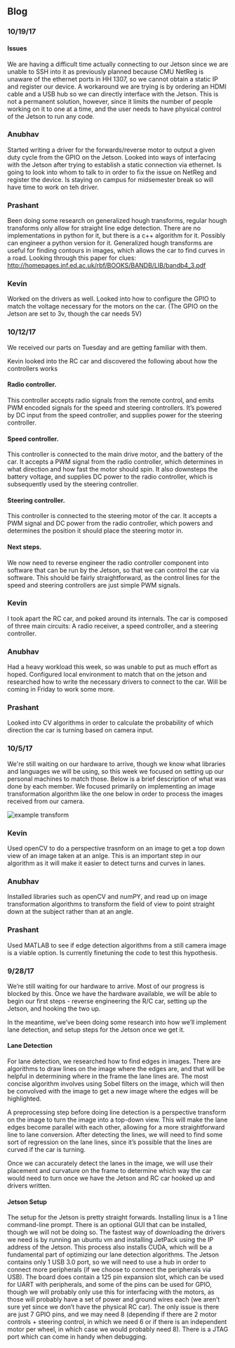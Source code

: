 ## Blog
### 10/19/17
#### Issues
We are having a difficult time actually connecting to our Jetson since we are unable to SSH into it as previously planned because CMU NetReg is unaware of the ethernet ports in HH 1307, so we cannot obtain a static IP and register our device. A workaround we are trying is by ordering an HDMI cable and a USB hub so we can directly interface with the Jetson. This is not a permanent solution, however, since it limits the number of people working on it to one at a time, and the user needs to have physical control of the Jetson to run any code.
### Anubhav 
Started writing a driver for the forwards/reverse motor to output a given duty cycle from the GPIO on the Jetson. Looked into ways of interfacing with the Jetson after trying to establish a static connection via ethernet. Is going to look into whom to talk to in order to fix the issue on NetReg and register the device. Is staying on campus for midsemester break so will have time to work on teh driver. 

### Prashant
Been doing some research on generalized hough transforms, regular hough transforms only allow for straight line edge detection. There are no implementations in python for it, but there is a c++ algorithm for it. Possibly can engineer a python version for it. Generalized hough transforms are useful for finding contours in images, which allows the car to find curves in a road. 
Looking through this paper for clues: http://homepages.inf.ed.ac.uk/rbf/BOOKS/BANDB/LIB/bandb4_3.pdf

### Kevin
Worked on the drivers as well. Looked into how to configure the GPIO to match the voltage necessary for the motors on the car. (The GPIO on the Jetson are set to 3v, though the car needs 5V)

### 10/12/17
We received our parts on Tuesday and are getting familiar with them. 

Kevin looked into the RC car and discovered the following about how the controllers works

#### Radio controller. 
This controller accepts radio signals from the remote control, and emits PWM encoded signals for the speed and steering controllers. It’s powered by DC input from the speed controller, and supplies power for the steering controller.

#### Speed controller. 
This controller is connected to the main drive motor, and the battery of the car. It accepts a PWM signal from the radio controller, which determines in what direction and how fast the motor should spin. It also downsteps the battery voltage, and supplies DC power to the radio controller, which is subsequently used by the steering controller.

#### Steering controller. 
This controller is connected to the steering motor of the car. It accepts a PWM signal and DC power from the radio controller, which powers and determines the position it should place the steering motor in.

#### Next steps. 
We now need to reverse engineer the radio controller component into software that can be run by the Jetson, so that we can control the car via software. This should be fairly straightforward, as the control lines for the speed and steering controllers are just simple PWM signals.
### Kevin
I took apart the RC car, and poked around its internals. The car is composed of three main circuits: A radio receiver, a speed controller, and a steering controller.

### Anubhav 
Had a heavy workload this week, so was unable to put as much effort as hoped. Configured local environment to match that on the jetson and researched how to write the necessary drivers to connect to the car. Will be coming in Friday to work some more. 

### Prashant
Looked into CV algorithms in order to calculate the probability of which direction the car is turning based on camera input. 

### 10/5/17
We're still waiting on our hardware to arrive, though we know what libraries and languages we will be using, so this week we focused on setting up our personal machines to match those. Below is a brief description of what was done by each member. We focused primarily on implementing an image transformation algorithm like the one below in order to process the images received from our camera. 

![example transform](https://user-images.githubusercontent.com/25559078/31245676-1da2ba14-a9d9-11e7-83f1-f762091515bb.png)


### Kevin
Used openCV to do a perspective trasnform on an image to get a top down view of an image taken at an anlge. This is an important step in our algorithm as it will make it easier to detect turns and curves in lanes. 

### Anubhav
Installed libraries such as openCV and numPY, and read up on image transformation algorithms to transform the field of view to point straight down at the subject rather than at an angle. 

### Prashant
Used MATLAB to see if edge detection algorithms from a still camera image is a viable option. Is currently finetuning the code to test this hypothesis. 



### 9/28/17 
We’re still waiting for our hardware to arrive. Most of our progress is blocked by this. Once we have the hardware available, we will be able to begin our first steps - reverse engineering the R/C car, setting up the Jetson, and hooking the two up.

In the meantime, we’ve been doing some research into how we’ll implement lane detection, and setup steps for the Jetson once we get it.

#### Lane Detection 
For lane detection, we researched how to find edges in images. There are algorithms to draw lines on the image where the edges are, and that will be helpful in determining where in the frame the lane lines are. The most concise algorithm involves using Sobel filters on the image, which will then be convolved with the image to get a new image where the edges will be highlighted.

A preprocessing step before doing line detection is a perspective transform on the image to turn the image into a top-down view. This will make the lane edges become parallel with each other, allowing for a more straightforward line to lane conversion. After detecting the lines, we will need to find some sort of regression on the lane lines, since it’s possible that the lines are curved if the car is turning.

Once we can accurately detect the lanes in the image, we will use their placement and curvature on the frame to determine which way the car would need to turn once we have the Jetson and RC car hooked up and drivers written.

#### Jetson Setup
The setup for the Jetson is pretty straight forwards. Installing linux is a 1 line command-line prompt. There is an optional GUI that can be installed, though we will not be doing so. The fastest way of downloading the drivers we need is by running an ubuntu vm and installing JetPack using the IP address of the Jetson. This process also installs CUDA, which will be a fundamental part of optimizing our lane detection algorithms. The Jetson contains only 1 USB 3.0 port, so we will need to use a hub in order to connect more peripherals (if we choose to connect the peripherals via USB). The board does contain a 125 pin expansion slot, which can be used for UART with peripherals, and some of the pins can be used for GPIO, though we will probably only use this for interfacing with the motors, as those will probably have a set of power and ground wires each (we aren’t sure yet since we don’t have the physical RC car). The only issue is there are just 7 GPIO pins, and we may need 8 (depending if there are 2 motor controls + steering control, in which we need 6 or if there is an independent motor per wheel, in which case we would probably need 8). There is a JTAG port which can come in handy when debugging. 

